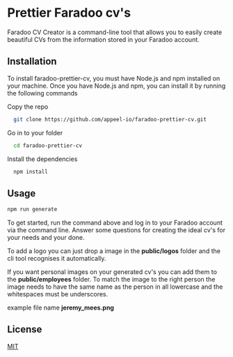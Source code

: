 
# Prettier Faradoo cv's

Faradoo CV Creator is a command-line tool that allows you to easily create beautiful CVs from the information stored in your Faradoo account.


## Installation

To install faradoo-prettier-cv, you must have Node.js and npm installed on your machine. Once you have Node.js and npm, you can install it by running the following commands

Copy the repo
```bash
  git clone https://github.com/appeel-io/faradoo-prettier-cv.git
```
Go in to your folder
```bash
  cd faradoo-prettier-cv
```
Install the dependencies
```bash
  npm install
```
    
## Usage

```bash
npm run generate
```
To get started, run the command above and log in to your Faradoo account via the command line.
Answer some questions for creating the ideal cv's for your needs and your done.

To add a logo you can just drop a image in the **public/logos** folder and the cli tool recognises it automatically.

If you want personal images on your generated cv's you can add them to the **public/employees** folder. To match the image to the right person the image needs to have the same name as the person in all lowercase and the whitespaces must be underscores.

example file name **jeremy_mees.png**




## License

[MIT](https://choosealicense.com/licenses/mit/)

